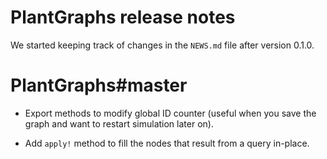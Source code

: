 # PlantGraphs release notes

We started keeping track of changes in the `NEWS.md` file after version 0.1.0.

# PlantGraphs#master

* Export methods to modify global ID counter (useful when you save the graph and want to
  restart simulation later on).

* Add `apply!` method to fill the nodes that result from a query in-place.
